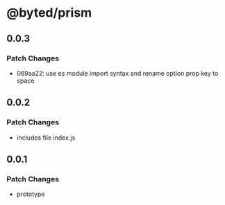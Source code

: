 # @byted/prism

## 0.0.3

### Patch Changes

- 069aa22: use es module import syntax and rename option prop key to space

## 0.0.2

### Patch Changes

- includes file index.js

## 0.0.1

### Patch Changes

- prototype
